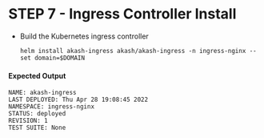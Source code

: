 # STEP 7 - Ingress Controller Install

*   Build the Kubernetes ingress controller

    ```
    helm install akash-ingress akash/akash-ingress -n ingress-nginx --set domain=$DOMAIN
    ```

#### Expected Output

```
NAME: akash-ingress
LAST DEPLOYED: Thu Apr 28 19:08:45 2022
NAMESPACE: ingress-nginx
STATUS: deployed
REVISION: 1
TEST SUITE: None
```
